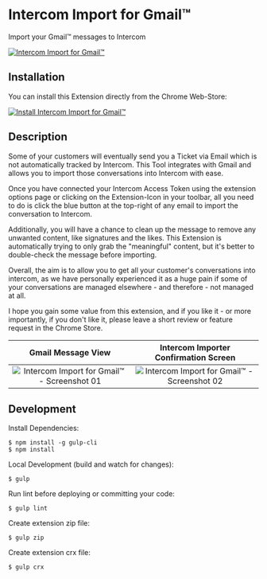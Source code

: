 # Intercom Import for Gmail™
Import your Gmail™ messages to Intercom

[![Intercom Import for Gmail™](http://cdn.magloft.com/labs/intercom-gmail-import/marquee.png)](https://chrome.google.com/webstore/detail/intercom-import-for-gmail/ckmapackjkkpnibiajegpmllhfoeombn)

## Installation

You can install this Extension directly from the Chrome Web-Store:

[![Install Intercom Import for Gmail™](http://cdn.magloft.com/labs/intercom-gmail-import/install-button.png?v2)](https://chrome.google.com/webstore/detail/intercom-import-for-gmail/ckmapackjkkpnibiajegpmllhfoeombn)

## Description

Some of your customers will eventually send you a Ticket via Email which is not automatically tracked by Intercom. This Tool integrates with Gmail and allows you to import those conversations into Intercom with ease.

Once you have connected your Intercom Access Token using the extension options page or clicking on the Extension-Icon in your toolbar, all you need to do is click the blue button at the top-right of any email to import the conversation to Intercom.

Additionally, you will have a chance to clean up the message to remove any unwanted content, like signatures and the likes. This Extension is automatically trying to only grab the "meaningful" content, but it's better to double-check the message before importing.

Overall, the aim is to allow you to get all your customer's conversations into intercom, as we have personally experienced it as a huge pain if some of your conversations are managed elsewhere - and therefore - not managed at all.

I hope you gain some value from this extension, and if you like it - or more importantly, if you don't like it, please leave a short review or feature request in the Chrome Store.

Gmail Message View  |  Intercom Importer Confirmation Screen
:------------------:|:-------------------------------------:
![Intercom Import for Gmail™ - Screenshot 01](http://cdn.magloft.com/labs/intercom-gmail-import/screenshot-01.png)  |  ![Intercom Import for Gmail™ - Screenshot 02](http://cdn.magloft.com/labs/intercom-gmail-import/screenshot-02.png)

## Development

Install Dependencies:

    $ npm install -g gulp-cli
    $ npm install

Local Development (build and watch for changes):

    $ gulp

Run lint before deploying or committing your code:

    $ gulp lint

Create extension zip file:

    $ gulp zip

Create extension crx file:

    $ gulp crx
